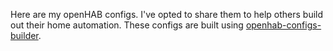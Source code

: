 Here are my openHAB configs. I've opted to share them to help others build out their home automation. These configs are built using [openhab-configs-builder](https://github.com/jamesgoodhouse/openhab-configs-builder).
